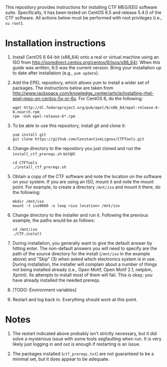 This repository provides instructions for installing CTF MEG/EEG
software suite. Specifically, it has been tested on CentOS 6.5 and
release 5.4.0 of the CTF software. All actions below must be performed
with root privileges (i.e., `su root`).

Installation instructions
=========================

1. Install CentOS 6 64-bit (x86_64) onto a real or virtual machine
   using an ISO from http://isoredirect.centos.org/centos/6/isos/x86_64/.
   When this guide was written, 6.5 was the current version. Bring your
   installation up to date after installation (e.g., `yum update`).

2. Add the EPEL repository, which allows yum to install a wider set of
   packages. The instructions below are taken from
   http://www.rackspace.com/knowledge_center/article/installing-rhel-epel-repo-on-centos-5x-or-6x.
   For CentOS 6, do the following:
    ```
    wget http://dl.fedoraproject.org/pub/epel/6/x86_64/epel-release-6-8.noarch.rpm
    rpm -Uvh epel-release-6*.rpm
    ```

3. To be able to use this repository, install git and clone it:
    ```
    yum install git
    git clone https://github.com/ConstantineLignos/CTFTools.git
    ```

4. Change directory to the repository you just cloned and run the
   `install_ctf_prereqs.sh` script:
    ```
    cd CTFTools
    ./install_ctf_prereqs.sh
    ```

5. Obtain a copy of the CTF software and note the location on the
   software on your system. If you are using an ISO, mount it and note
   the mount point. For example, to create a directory `/mnt/iso` and
   mount it there, do the following:
    ```
    mkdir /mnt/iso
    mount -t iso9660 -o loop <iso location> /mnt/iso
    ```

6. Change directory to the installer and run it. Following the
   previous example, the paths would be as follows:
    ```
    cd /mnt/iso
    ./CTF.install
    ```

7. During installation, you generally want to give the default
   answer by hitting enter. The non-default answers you will need to
   specify are the path of the source directory for the install
   (`/mnt/iso` in the example above) and "Skip" (3) when asked which
   electronics system is in use. During installation, the installer
   will complain about a number of things not being installed already
   (i.e., Open Motif, Open Motif 2.1, netpbm, Xprint). Its
   attempts to install most of them will fail. This is okay; you have
   already installed the needed prereqs.

8. [TODO: Environment variables]

9. Restart and log back in. Everything should work at this point.

Notes
=====

1. The restart indicated above probably isn't strictly necessary, but
   it did solve a mysterious issue with some tools segfaulting when
   run. It is very likely just logging in and out is enough if restarting
   is an issue.

2. The packages installed (`ctf_prereqs.txt`) are not guaranteed to be
   a minimal set, but it does appear to be adequate.
